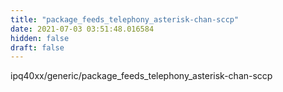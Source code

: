 ```yaml
---
title: "package_feeds_telephony_asterisk-chan-sccp"
date: 2021-07-03 03:51:48.016584
hidden: false
draft: false
---
```


ipq40xx/generic/package_feeds_telephony_asterisk-chan-sccp

